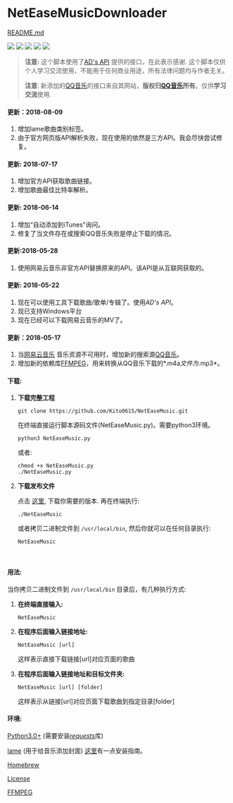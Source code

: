 # NetEaseMusicDownloader

[README.md](https://github.com/Kito0615/NetEaseMusicDownloader/blob/master/README.md) 

![](https://img.shields.io/badge/Platform-Python3-009eff.svg) ![](https://img.shields.io/badge/Windows-Supported-00efff.svg)  ![](https://img.shields.io/badge/MacOS-Supported-00efff.svg) ![](https://img.shields.io/badge/Linux-Supported-00efff.svg) ![](https://img.shields.io/badge/WebAPI-Failed-ee0000.svg)

> **注意:** 这个脚本使用了[AD's API](https://api.imjad.cn/) 提供的接口，在此表示感谢. 这个脚本仅供个人学习交流使用，不能用于任何商业用途，所有法律问题均与作者无关。
>
> **注意**: 新添加的[QQ音乐](http://y.qq.com)的接口来自其网站，**版权归[QQ音乐](http://y.qq.com)所有**。仅供**学习交流**使用.

#### 更新：2018-08-09

1. 增加lame歌曲类别标签。
2. 由于官方网页版API解析失败，现在使用的依然是三方API。我会尽快尝试修复。

#### 更新: 2018-07-17

1. 增加官方API获取歌曲链接。
2. 增加歌曲最佳比特率解析。

#### 更新: 2018-06-14

1. 增加“自动添加到iTunes”询问。
2. 修复了当文件存在或搜索QQ音乐失败是停止下载的情况。

#### 更新:2018-05-28

1. 使用网易云音乐非官方API替换原来的API。该API是从互联网获取的。

#### 更新: 2018-05-22

1. 现在可以使用工具下载歌曲/歌单/专辑了。使用*AD's API*。
2. 现已支持Windows平台
3. 现在已经可以下载网易云音乐的MV了。

#### 更新：2018-05-17

1. 当[网易云音乐](http://music.163.com) 音乐资源不可用时，增加新的搜索源[QQ音乐](http://y.qq.com)。
2. 增加新的依赖库[FFMPEG](http://ffmpeg.org)，用来转换从QQ音乐下载的*.m4a*文件为*.mp3*。

#### 下载:

1. **下载完整工程**

   ```shell
   git clone https://github.com/Kito0615/NetEaseMusic.git	
   ```

   在终端直接运行脚本源码文件(NetEaseMusic.py)。需要python3环境。

   ```shell
   python3 NetEaseMusic.py
   ```

   或者:

   ```shell
   chmod +x NetEaseMusic.py
   ./NetEaseMusic.py
   ```

2. **下载发布文件**

   点击 [这里](https://github.com/Kito0615/NetEaseMusicDownloader/releases), 下载你需要的版本. 再在终端执行:

   ```shell
   ./NetEaseMusic
   ```

   或者拷贝二进制文件到 `/usr/local/bin`, 然后你就可以在任何目录执行:

   ```shell
   NetEaseMusic
   ```

   ​

#### 用法:

当你拷贝二进制文件到 `/usr/local/bin` 目录后，有几种执行方式:

1. **在终端直接输入:**

   ```shell
   NetEaseMusic	
   ```

2. **在程序后面输入链接地址:**

   ```shell
   NetEaseMusic [url]	
   ```

   这样表示直接下载链接[url]对应页面的歌曲

3. **在程序后面输入链接地址和目标文件夹:**

   ```shell
   NetEaseMusic [url] [folder]
   ```

   这样表示从链接[url]对应页面下载歌曲到指定目录[folder]

#### 环境:

[Python3.0+](https://www.python.org/downloads/mac-osx/) (需要安装[*requests*](https://github.com/requests/requests)库)

[lame](http://lame.sourceforge.net) (用于给音乐添加封面) [这里](https://github.com/Kito0615/NetEaseMusicDownloader/blob/master/Install_lame.md)有一点安装指南。

[Homebrew](https://brew.sh/) 

[License](http://github.com/Kito0615/NetEaseMusicDownloader/blob/master/MIT.md)

[FFMPEG](http://ffmpeg.org)

